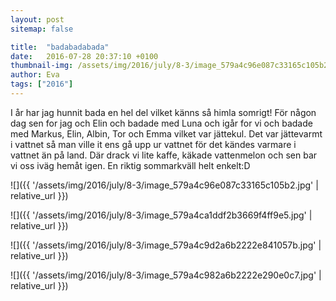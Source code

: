 ```yaml
---
layout: post
sitemap: false

title:  "badabadabada"
date:   2016-07-28 20:37:10 +0100
thumbnail-img: /assets/img/2016/july/8-3/image_579a4c96e087c33165c105b2.jpg
author: Eva
tags: ["2016"]
---
```


I år har jag hunnit bada en hel del vilket känns så himla somrigt! För någon dag sen for jag och Elin och badade med Luna och igår for vi och badade med Markus, Elin, Albin, Tor och Emma vilket var jättekul. Det var jättevarmt i vattnet så man ville it ens gå upp ur vattnet för det kändes varmare i vattnet än på land. Där drack vi lite kaffe, käkade vattenmelon och sen bar vi oss iväg hemåt igen. En riktig sommarkväll helt enkelt:D

![]({{ '/assets/img/2016/july/8-3/image_579a4c96e087c33165c105b2.jpg'  | relative_url }})

![]({{ '/assets/img/2016/july/8-3/image_579a4ca1ddf2b3669f4ff9e5.jpg'  | relative_url }})

![]({{ '/assets/img/2016/july/8-3/image_579a4c9d2a6b2222e841057b.jpg'  | relative_url }})

![]({{ '/assets/img/2016/july/8-3/image_579a4c982a6b2222e290e0c7.jpg'  | relative_url }})

